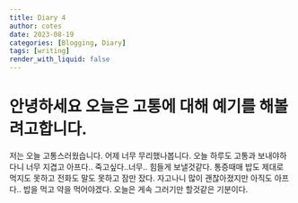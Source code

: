 ```yaml
---
title: Diary 4
author: cotes
date: 2023-08-19
categories: [Blogging, Diary]
tags: [writing]
render_with_liquid: false
---
```


# 안녕하세요 오늘은 고통에 대해 예기를 해볼려고합니다.

저는 오늘 고통스러웠습니다. 어제 너무 무리했나봅니다.  오늘 하루도 고통과 보내야하다니
너무 지겹고 아프다.. 죽고싶다..너무.. 힘들게 보낼것같다. 통증때매 밥도 제대로 먹지도 못하고
전화도 말도 못하고 잠만 잤다. 자고나니 많이 괜찮아졌지만 아직도 아프다.. 밥을 먹고 약을 먹어야겠다.
오늘은 게속 그러기만 할것같은 기분이다. 
